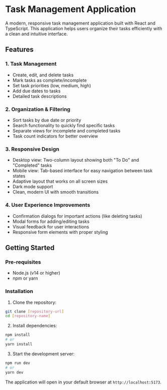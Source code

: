 # Task Management Application

A modern, responsive task management application built with React and TypeScript. This application helps users organize their tasks efficiently with a clean and intuitive interface.

## Features

### 1. Task Management
- Create, edit, and delete tasks
- Mark tasks as complete/incomplete
- Set task priorities (low, medium, high)
- Add due dates to tasks
- Detailed task descriptions

### 2. Organization & Filtering
- Sort tasks by due date or priority
- Search functionality to quickly find specific tasks
- Separate views for incomplete and completed tasks
- Task count indicators for better overview

### 3. Responsive Design
- Desktop view: Two-column layout showing both "To Do" and "Completed" tasks
- Mobile view: Tab-based interface for easy navigation between task states
- Adaptive layout that works on all screen sizes
- Dark mode support
- Clean, modern UI with smooth transitions

### 4. User Experience Improvements
- Confirmation dialogs for important actions (like deleting tasks)
- Modal forms for adding/editing tasks
- Visual feedback for user interactions
- Responsive form elements with proper styling


## Getting Started

### Pre-requisites
- Node.js (v14 or higher)
- npm or yarn

### Installation

1. Clone the repository:
```bash
git clone [repository-url]
cd [repository-name]
```

2. Install dependencies:
```bash
npm install
# or
yarn install
```

3. Start the development server:
```bash
npm run dev
# or
yarn dev
```

The application will open in your default browser at `http://localhost:5173`.